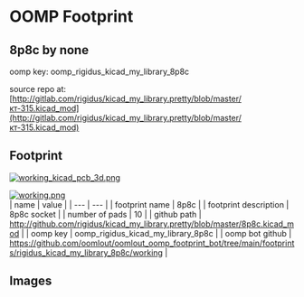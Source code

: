 # OOMP Footprint  
## 8p8c  by none  
  
oomp key: oomp_rigidus_kicad_my_library_8p8c  
  
source repo at: [http://gitlab.com/rigidus/kicad_my_library.pretty/blob/master/кт-315.kicad_mod](http://gitlab.com/rigidus/kicad_my_library.pretty/blob/master/кт-315.kicad_mod)  
## Footprint  
  
[![working_kicad_pcb_3d.png](working_kicad_pcb_3d_600.png)](working_kicad_pcb_3d.png)  
  
[![working.png](working_600.png)](working.png)  
| name | value | 
| --- | --- | 
| footprint name | 8p8c | 
| footprint description | 8p8c socket | 
| number of pads | 10 | 
| github path | http://github.com/rigidus/kicad_my_library.pretty/blob/master/8p8c.kicad_mod | 
| oomp key | oomp_rigidus_kicad_my_library_8p8c | 
| oomp bot github | https://github.com/oomlout/oomlout_oomp_footprint_bot/tree/main/footprints/rigidus_kicad_my_library_8p8c/working | 
## Images  
